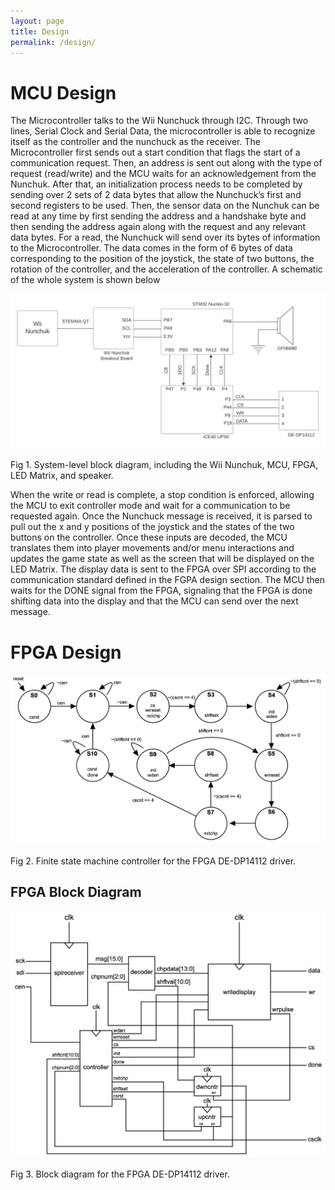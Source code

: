```yaml
---
layout: page
title: Design
permalink: /design/
---
```


# MCU Design
  The Microcontroller talks to the Wii Nunchuck through I2C. Through two lines, Serial Clock and Serial Data, the microcontroller is able to recognize itself as the controller and the nunchuck as the receiver. The Microcontroller first sends out a start condition that flags the start of a communication request. Then, an address is sent out along with the type of request (read/write) and the MCU waits for an acknowledgement from the Nunchuk. After that, an initialization process needs to be completed by sending over 2 sets of 2 data bytes that allow the Nunchuck’s first and second registers to be used. Then, the sensor data on the Nunchuk can be read at any time by first sending the address and a handshake byte and then sending the address again along with the request and any relevant data bytes. For a read, the Nunchuck will send over its bytes of information to the Microcontroller. The data comes in the form of 6 bytes of data corresponding to the position of the joystick, the state of two buttons, the rotation of the controller, and the acceleration of the controller. A schematic of the whole system is shown below

<div style="text-align: left">
  <img src="./assets/schematics/E155 Labs - Project Schematic.jpeg" alt="logo1" width="900" />
</div>

Fig 1. System-level block diagram, including the Wii Nunchuk, MCU, FPGA, LED Matrix, and speaker.

When the write or read is complete, a stop condition is enforced, allowing the MCU to exit controller mode and wait for a communication to be requested again.
  Once the Nunchuck message is received, it is parsed to pull out the x and y positions of the joystick and the states of the two buttons on the controller. Once these inputs are decoded, the MCU translates them into player movements and/or menu interactions and updates the game state as well as the screen that will be displayed on the LED Matrix. The display data is sent to the FPGA over SPI according to the communication standard defined in the FGPA design section. The MCU then waits for the DONE signal from the FPGA, signaling that the FPGA is done shifting data into the display and that the MCU can send over the next message.

# FPGA Design
<div style="text-align: left">
  <img src="./assets/schematics/FPGA_controller_FSM.jpeg" alt="logo1" width="900" />
</div>

Fig 2. Finite state machine controller for the FPGA DE-DP14112 driver.



## FPGA Block Diagram
<div style="text-align: left">
  <img src="./assets/schematics/FPGA_block_diagram.jpeg" alt="logo1" width="900" />
</div>

Fig 3. Block diagram for the FPGA DE-DP14112 driver.

